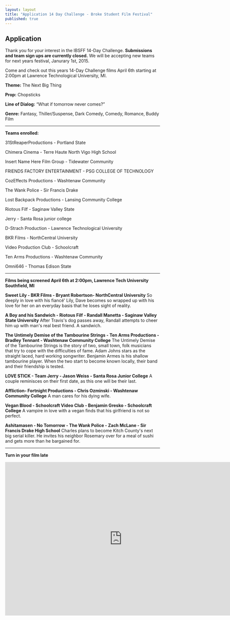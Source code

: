 ```yaml
---
layout: layout
title: "Application 14 Day Challenge - Broke Student Film Festival"
published: true
---
```


## Application

Thank you for your interest in the IBSFF 14-Day Challenge. **Submissions and team sign ups are currently closed.** We will be accepting new teams for next years festival, Janurary 1st, 2015.

Come and check out this years 14-Day Challenge films April 6th starting at 2:00pm at Lawrence Technological University, MI. 



**Theme:** The Next Big Thing

**Prop:** Chopsticks

**Line of Dialog:** “What if tomorrow never comes?”

**Genre:** Fantasy, Thiller/Suspense, Dark Comedy, Comedy, Romance, Buddy Film




****

**Teams enrolled:**

31StReaperProductions - Portland State 

Chimera Cinema - Terre Haute North Vigo High School 

Insert Name Here Film Group - Tidewater Community 

FRIENDS FACTORY ENTERTAINMENT - PSG COLLEGE OF TECHNOLOGY

CozEffects Productions - Washtenaw Community 

The Wank Police - Sir Francis Drake 

Lost Backpack Productions - Lansing Community College

Riotous Filf - Saginaw Valley State 

Jerry - Santa Rosa junior college

D-Strach Production - Lawrence Technological University﻿

BKR Films - NorthCentral University

Video Production Club - Schoolcraft 

Ten Arms Productions - Washtenaw Community 

Omni646 - Thomas Edison State


****

**Films being screened April 6th at 2:00pm, Lawrence Tech University Southfield, MI**

**Sweet Lily  - BKR Films - Bryant Robertson- NorthCentral University**
So deeply in love with his fiancé' Lily, Dave becomes so wrapped up with his love for her on an everyday basis that he loses sight of reality.

**A Boy and his Sandwich - Riotous Filf -  Randall Manetta - Saginaw Valley State University**
After Travis's dog passes away, Randall attempts to cheer him up with man's real best friend. A sandwich.

**The Untimely Demise of the Tambourine Strings - Ten Arms Productions - Bradley Tennant - Washtenaw Community College**
The Untimely Demise of the Tambourine Strings is the story of two, small town, folk musicians that try to cope with the difficulties of fame. Adam Johns stars as the straight laced, hard working songwriter. Benjamin Armes is his shallow tambourine player. When the two start to become known locally, their band and their friendship is tested.


**LOVE STICK - Team Jerry - Jason Weiss - Santa Rosa Junior College**
A couple reminisces on their first date, as this one will be their last. 

**Affliction- Fortnight Productions - Chris Ozminski - Washtenaw Community College**
A man cares for his dying wife.

**Vegan Blood - Schoolcraft Video Club - Benjamin Gresko - Schoolcraft College**
A vampire in love with a vegan finds that his girlfriend is not so perfect.

**Ashitamasen - No Tomorrow - The Wank Police - Zach McLane - Sir Francis Drake High School**
Charles plans to become Kitch County's next big serial killer. He invites his neighbor Rosemary over for a meal of sushi and gets more than he bargained for. 

***

**Turn in your film late**
<iframe src="https://docs.google.com/forms/d/11ij7Phy135zcEqbkLtoSAOwAfiK3pRsNmm3Nn705SYs/viewform?embedded=true#start=embed" width="760" height="500" frameborder="0" marginheight="0" marginwidth="0">Loading...</iframe>

